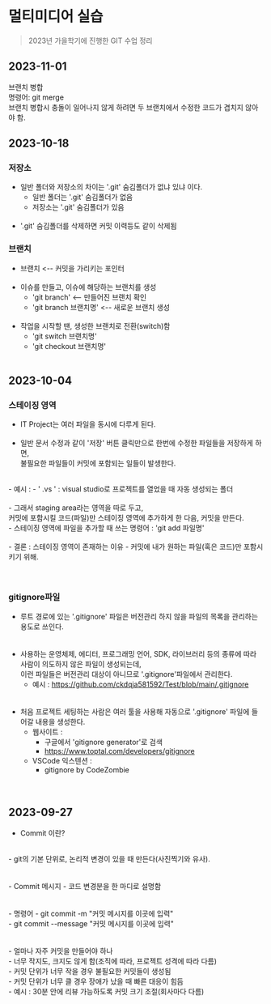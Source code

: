 # 멀티미디어 실습

> 2023년 가을학기에 진행한 GIT 수업 정리

## 2023-11-01

브랜치 병합<br>
명령어: git merge<br>
브랜치 병합시 충돌이 일어나지 않게 하려면 두 브랜치에서 수정한 코드가 겹치지 않아야 함.
<br>

## 2023-10-18
### 저장소
- 일반 폴더와 저장소의 차이는 '.git' 숨김폴더가 없냐 있냐 이다.
    - 일반 폴더는 '.git' 숨김폴더가 없음
    - 저장소는 '.git' 숨김폴더가 있음
</br></br>
- '.git' 숨김폴더를 삭제하면 커밋 이력등도 같이 삭제됨

### 브랜치
- 브랜치 <-- 커밋을 가리키는 포인터
</br></br>
- 이슈를 만들고, 이슈에 해당하는 브랜치를 생성
    - 'git branch' <-- 만들어진 브랜치 확인
    - 'git branch 브랜치명' <-- 새로운 브랜치 생성
</br></br>
- 작업을 시작할 땐, 생성한 브랜치로 전환(switch)함
    - 'git switch 브랜치명'
    - 'git checkout 브랜치명'
</br></br>

## 2023-10-04
### 스테이징 영역
- IT Project는 여러 파일을 동시에 다루게 된다.
</br></br>
- 일반 문서 수정과 같이 '저장' 버튼 클릭만으로 한번에 수정한 파일들을 저장하게 하면,</br>불필요한 파일들이 커밋에 포함되는 일들이 발생한다.
</br>
    - 예시 :
        - ' .vs ' : visual studio로 프로젝트를 열었을 때 자동 생성되는 폴더
</br></br>
- 그래서 staging area라는 영역을 따로 두고,</br>커밋에 포함시킬 코드(파일)만 스테이징 영역에 추가하게 한 다음, 커밋을 만든다.</br>
    - 스테이징 영역에 파일을 추가할 때 쓰는 명령어 : 'git add 파일명'
    </br></br>
- 결론 : 스테이징 영역이 존재하는 이유
    - 커밋에 내가 원하는 파일(혹은 코드)만 포함시키기 위해.
</br></br></br>

### gitignore파일
- 루트 경로에 있는 '.gitignore' 파일은 버전관리 하지 않을 파일의 목록을 관리하는 용도로 쓰인다.
</br></br></br>
- 사용하는 운영체제, 에디터, 프로그래밍 언어, SDK, 라이브러리 등의 종류에 따라 사람이 의도하지 않은 파일이 생성되는데,</br>이런 파일들은 버전관리 대상이 아니므로 '.gitignore'파일에서 관리한다.
    - 예시 : https://github.com/ckdqja581592/Test/blob/main/.gitignore
</br></br></br>
- 처음 프로젝트 세팅하는 사람은 여러 툴을 사용해 자동으로 '.gitignore' 파일에 들어갈 내용을 생성한다.
    - 웹사이트 : 
        - 구글에서 'gitignore generator'로 검색
        - https://www.toptal.com/developers/gitignore
    - VSCode 익스텐션 :
        - gitignore by CodeZombie
</br></br></br>

## 2023-09-27
- Commit 이란?
</br>
    - git의 기본 단위로, 논리적 변경이 있을 때 만든다(사진찍기와 유사).
</br></br></br>
- Commit 메시지
    - 코드 변경분을 한 마디로 설명함
</br></br></br>
- 명령어
    - git commit -m "커밋 메시지를 이곳에 입력"</br>
    - git commit --message "커밋 메시지를 이곳에 입력"
</br></br></br>
- 얼마나 자주 커밋을 만들어야 하나</br>
    - 너무 작지도, 크지도 않게 함(조직에 따라, 프로젝트 성격에 따라 다름)</br>
        - 커밋 단위가 너무 작을 경우 불필요한 커밋들이 생성됨</br>
        - 커밋 단위가 너무 클 경우 장애가 났을 때 빠른 대응이 힘듬</br>
        - 예시 : 30분 안에 리뷰 가능하도록 커밋 크기 조절(회사마다 다름)